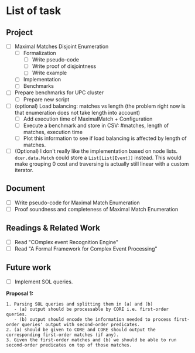 # List of task

## Project

- [ ] Maximal Matches Disjoint Enumeration
  - [ ] Formalization
    - [ ] Write pseudo-code
    - [ ] Write proof of disjointness
    - [ ] Write example
  - [ ] Implementation
  - [ ] Benchmarks

- [ ] Prepare benchmarks for UPC cluster
  - [ ] Prepare new script

- [ ] (optional) Load balancing: matches vs length (the problem right now is that enumeration does not take length into account)
  - [ ] Add execution time of MaximalMatch + Configuration
  - [ ] Execute a benchmark and store in CSV: #matches, length of matches, execution time
  - [ ] Plot this information to see if load balancing is affected by length of matches.

- [ ] (Optional) I don't really like the implementation based on node lists. `dcer.data.Match` could store a `List[List[Event]]` instead. This would make grouping 0 cost and traversing is actually still linear with a custom iterator.

## Document

- [ ] Write pseudo-code for Maximal Match Enumeration
- [ ] Proof soundness and completeness of Maximal Match Enumeration

## Readings & Related Work

- [ ] Read "COmplex event Recognition Engine"
- [ ] Read "A Formal Framework for Complex Event Processing"

## Future work

- [ ] Implement SOL queries.

**Proposal 1:**

```
1. Parsing SOL queries and splitting them in (a) and (b)
   - (a) output should be processable by CORE i.e. first-order queries.
   - (b) output should encode the information needed to process first-order queries' output with second-order predicates.
2. (a) should be given to CORE and CORE should output the corresponding first-order matches (if any).
3. Given the first-order matches and (b) we should be able to run second-order predicates on top of those matches.
```
